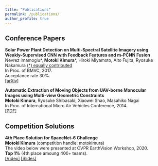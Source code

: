 ```yaml
---
title: "Publications"
permalink: /publications/
author_profile: true
---
```


## Conference Papers

<b>Solar Power Plant Detection on Multi-Spectral Satellite Imagery using Weakly-Supervised CNN with Feedback Features and m-PCNN Fusion</b>  
Nevrez Imamoglu\*, <b>Motoki Kimura</b>\*, Hiroki Miyamoto, Aito Fujita, Ryosuke Nakamura <u>(*) equally contributed</u>  
In Proc. of BMVC, 2017.  
Acceptance rate 30%.  
[[arXiv]](https://arxiv.org/abs/1704.06410)  

<b>Automatic Extraction of Moving Objects from UAV-borne Monocular Images using Multi-view Geometric Constraints</b>  
<b>Motoki Kimura</b>, Ryosuke Shibasaki, Xiaowei Shao, Masahiko Nagai  
In Proc. of International Micro Air Vehicles Conference, 2014.  
[[PDF]](http://www.imavs.org/papers/2014/paper14.pdf)  

## Competition Solutions

<b>4th Place Solution for SpaceNet-6 Challenge</b>  
<b>Motoki Kimura</b> (competition handle: motokimura)  
The video below were presented at CVPR EarthVision Workshop, 2020.  
**Top 1%** (4th place amoung 400+ teams).  
[[Video]](https://youtu.be/3t6RN03oR5E) [[Slides]](https://speakerdeck.com/motokimura/4th-place-solution-for-spacenet6-challenge)  
 
